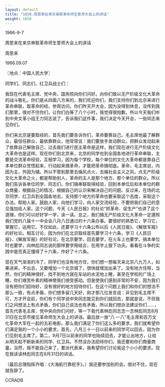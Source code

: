 ```yaml
---
layout: default
title: "1658.周恩来在来京串联革命师生誓师大会上的讲话"
weight: 1658
---
```


1966-9-7

周恩来在来京串联革命师生誓师大会上的讲话

周恩来

1966.09.07

〖地点：中国人民大学〗

同学们、同志们、红卫兵战士们：

我现在代表毛主席、党中央、国务院向你们问好。向你们致以无产阶级文化大革命的战斗敬礼。你们是从四面八方来的，我们欢迎你们，我们支持你们到北京来进行革命串联，取革命的经，参观访问。你们昨天开大会，因为没得到休息，没传到我们那里，很对不住你们，让你们白等了八个小时，我觉得很抱歉。所以今天我们听到中央文革小组王力同志说了，告诉我们这件事，我们决定今天开会，一些同志来见你们。

你们来北京是要取经的，首先我们要告诉你们，革命要靠自己。毛主席他最了解群众，最信任群众，最依靠群众，他常常说：我们要放手发动群众。把群众发动起来了依靠自己解放自己，过去我们进行民主革命是这样，我们现在进行无产阶级文化大革命也是这样。现在你们到北京来，北京的同学也到全国各地进行革命串联，主要是交流革命经验，互相学习，因为每个学校，每个单位的文化大革命都是靠自己本单位群众觉悟起来，行动起来搞革命，才能把革命搞彻底。革命，毛主席说，内因为主，外因为辅。所以不管到那里去煽风点火，去煽社会主义之风，点无产阶级文化大革命之火，都是帮助别人，革命的主人是那个地方、那个单位的群众。所以我们告诉各单位同学、同志们，你们搞串联取得经验，回到本单位后和本单位的群众商量，根据自己的情况，根据自己的认识来解决自己的问题。反过来，在场的北京同学、红卫兵到全国各地去，支持那个地方的革命也要采取这个态度，采取这个办法。帮助人家。鼓励人家，向他们学习，向人家交流经验，不要把我们自己的意见强加给人家。这个问题，今天《人民日报》的社论“抓革命、促生产”也讲了这个道理，你们可以好好学一学，读一读。总之，我们搞无产阶级文化大革命一定遵照我们党的八届十一中全会八月八日通过的十六条办事。要很好的熟悉它，学习它，掌握它，运用它。不仅如此，还要学习十六条公布以后《人民日报》、《解放军报》的好社论。相互讨论，因为你们在北京取经首先要学习十六条，学习《人民日报》、《解放军报》的好社论，在北京要学，回去要学，在火车上也要学。搞本单位时也要学，向林彪同志说的那样要学用结合，在用字上狠下功夫。看看在斗争的实践中是否真正懂得了十六条，作好了十六条。

现在天气渐渐的冷了，同学们也没有地方住，你们想一想每天来北京八九万人，如果进来，不出去，又要增加一个北京城了，很快就增加出来了。没有地方住呀，当然，你们的精神很好，找不到地方就在车站的水泥地上睡，甚至在学校的广场上睡，你们艰苦朴素的精神使我们很受感动。但是使我们感到非常的不安，因为我们没有把你们招待好，没有很好的地方招待你们，在这个问题上我们和你们的想法不那么一致，有点矛盾，你们想多留几天好，刚才那几位发言说：非见到毛主席不可，方才开会前，你们有个同学说中央同志能见到你们就回去，那就是说，不但我们之间想法上有点矛盾，你们自己说法也有矛盾，所以我们想办法建议你们……，首先代表毛主席、党中央向你们问好，等一下我代表林彪同志念一念林彪同志8月31日在北京市接见革命师生大会上的讲话。最后放一放“八·一八”毛主席和百万文化革命大军在一起的五彩电影。那么我们满足了你们这么多的要求，我们就希望你们满足我的一个小小的要求，首先，八月三十一日以前来的同学可以回去，因为你们见到毛主席了。第二，9月7日以前来的同学也陆续回去，才能让出地方，让给从明天起不断新来的同学、红卫兵。不然没办法招待你们，我还要和你们商量商量。当然，我不能自己来了，要派代表来，我希望你们讨论我这个小小的要求。现在我读读林彪同志在8月31日的讲话。

（最后总理指挥齐唱：《大海航行靠舵手》。）我还要参加别的会。很对不住，现在就告辞了。

CCRADB

